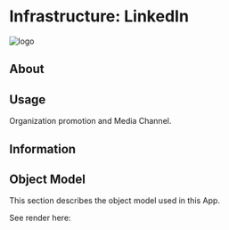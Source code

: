 # Infrastructure: LinkedIn

![logo](http://tiof.click/TIOFWikiHeader)

## About

## Usage

Organization promotion and Media Channel.

## Information

## Object Model

This section describes the object model used in this App.

See render here:
